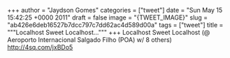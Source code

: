 
+++
author = "Jaydson Gomes"
categories = ["tweet"]
date = "Sun May 15 15:42:25 +0000 2011"
draft = false
image = "{TWEET_IMAGE}"
slug = "ab426e6deb16527b7dcc797c7dd62ac4d589d00a"
tags = ["tweet"]
title = """Localhost Sweet Localhost..."""
+++
Localhost Sweet Localhost (@ Aeroporto Internacional Salgado Filho (POA) w/ 8 others) http://4sq.com/jxBDo5

